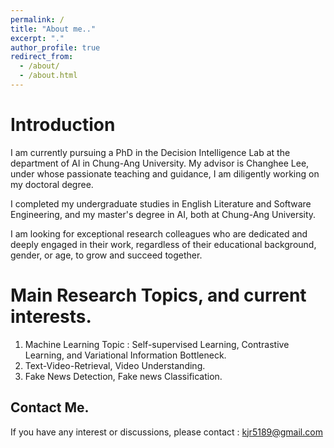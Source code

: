```yaml
---
permalink: /
title: "About me.."
excerpt: "."
author_profile: true
redirect_from: 
  - /about/
  - /about.html
---
```



Introduction 
======
I am currently pursuing a PhD in the Decision Intelligence Lab at the department of AI in Chung-Ang University. My advisor is Changhee Lee, under whose passionate teaching and guidance, I am diligently working on my doctoral degree. 

I completed my undergraduate studies in English Literature and Software Engineering, and my master's degree in AI, both at Chung-Ang University. 

I am looking for exceptional research colleagues who are dedicated and deeply engaged in their work, regardless of their educational background, gender, or age, to grow and succeed together.

Main Research Topics, and current interests.
======
1. Machine Learning Topic : Self-supervised Learning, Contrastive Learning, and Variational Information Bottleneck.
2. Text-Video-Retrieval, Video Understanding. 
3. Fake News Detection, Fake news Classification. 

Contact Me. 
------
If you have any interest or discussions, please contact : <kjr5189@gmail.com>

